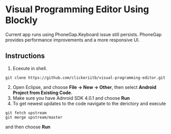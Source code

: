 Visual Programming Editor Using Blockly
=======================================

Current app runs using PhoneGap.Keyboard issue still persists. PhoneGap provides performance improvements and a more responsive UI.

Instructions
------------
1. Ecexute in shell.
```
git clone https://github.com/clickeriitb/visual-programming-editor.git
```

2. Open Eclipse, and choose **File -> New -> Other**, then select **Android Project from Existing Code**.
3. Make sure you have Adnroid SDK 4.0.1 and choose **Run**
4. To get newest updates to the code navigate to the derictory and execute 

```
git fetch upstream
git merge upstream/master
```
and then choose **Run**

 
